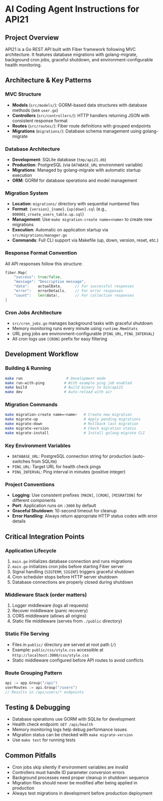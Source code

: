 # AI Coding Agent Instructions for API21

## Project Overview
API21 is a Go REST API built with Fiber framework following MVC architecture. It features database migrations with golang-migrate, background cron jobs, graceful shutdown, and environment-configurable health monitoring.

## Architecture & Key Patterns

### MVC Structure
- **Models** (`src/models/`): GORM-based data structures with database methods (see `user.go`)
- **Controllers** (`src/controllers/`): HTTP handlers returning JSON with consistent response format
- **Routes** (`src/routes/`): Fiber route definitions with grouped endpoints
- **Migrations** (`migrations/`): Database schema management using golang-migrate

### Database Architecture
- **Development**: SQLite database (`tmp/api21.db`)
- **Production**: PostgreSQL (via `DATABASE_URL` environment variable)
- **Migrations**: Managed by golang-migrate with automatic startup execution
- **ORM**: GORM for database operations and model management

### Migration System
- **Location**: `migrations/` directory with sequential numbered files
- **Format**: `{version}_{name}.{up|down}.sql` (e.g., `000001_create_users_table.up.sql`)
- **Management**: Use `make migration-create name=<name>` to create new migrations
- **Execution**: Automatic on application startup via `src/migrations/manager.go`
- **Commands**: Full CLI support via Makefile (up, down, version, reset, etc.)

### Response Format Convention
All API responses follow this structure:
```go
fiber.Map{
    "success": true/false,
    "message": "Descriptive message",
    "data":    actualData,      // For successful responses
    "error":   errorDetails,    // For error responses
    "count":   len(data),       // For collection responses
}
```

### Cron Jobs Architecture
- `src/cron_jobs.go` manages background tasks with graceful shutdown
- Memory monitoring runs every minute using `runtime.MemStats`
- URL ping jobs are environment-configurable (`PING_URL`, `PING_INTERVAL`)
- All cron logs use `[CRON]` prefix for easy filtering

## Development Workflow

### Building & Running
```bash
make run                    # Development mode
make run-with-ping         # With example ping job enabled
make build                 # Build binary to bin/api21
make dev                   # Auto-reload with air
```

### Migration Commands
```bash
make migration-create name=<name>   # Create new migration
make migrate-up                     # Apply pending migrations
make migrate-down                   # Rollback last migration
make migrate-version                # Check migration status
make migrate-install                # Install golang-migrate CLI
```

### Key Environment Variables
- `DATABASE_URL`: PostgreSQL connection string for production (auto-switches from SQLite)
- `PING_URL`: Target URL for health check pings
- `PING_INTERVAL`: Ping interval in minutes (positive integer)

### Project Conventions
- **Logging**: Use consistent prefixes `[MAIN]`, `[CRON]`, `[MIGRATION]` for different components
- **Port**: Application runs on `:3000` by default
- **Graceful Shutdown**: 10-second timeout for cleanup
- **Error Handling**: Always return appropriate HTTP status codes with error details

## Critical Integration Points

### Application Lifecycle
1. `main.go` initializes database connection and runs migrations
2. `main.go` initializes cron jobs before starting Fiber server
3. Signal handling (`SIGTERM`, `SIGINT`) triggers graceful shutdown
4. Cron scheduler stops before HTTP server shutdown
5. Database connections are properly closed during shutdown

### Middleware Stack (order matters)
1. Logger middleware (logs all requests)
2. Recover middleware (panic recovery)
3. CORS middleware (allows all origins)
4. Static file middleware (serves from `./public` directory)

### Static File Serving
- Files in `public/` directory are served at root path (`/`)
- Example: `public/css/style.css` accessible at `http://localhost:3000/css/style.css`
- Static middleware configured before API routes to avoid conflicts

### Route Grouping Pattern
```go
api := app.Group("/api")
userRoutes := api.Group("/users")
// Results in /api/users/* endpoints
```

## Testing & Debugging
- Database operations use GORM with SQLite for development
- Health check endpoint: `GET /api/health`
- Memory monitoring logs help debug performance issues
- Migration status can be checked with `make migrate-version`
- Use `make test` for running tests

## Common Pitfalls
- Cron jobs skip silently if environment variables are invalid
- Controllers must handle ID parameter conversion errors
- Background processes need proper cleanup in shutdown sequence
- Migration files should never be modified after being applied in production
- Always test migrations in development before production deployment